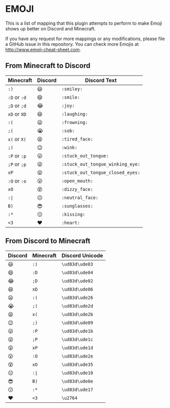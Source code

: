 # EMOJI

This is a list of mapping that this plugin attempts to perform to make Emoji shows up better on Discord and Minecraft. 

If you have any request for more mappings or any modifications, please file a GitHub issue in this repository. You can check more Emojis at http://www.emoji-cheat-sheet.com.

## From Minecraft to Discord

Minecraft | Discord | Discord Text
----------|---------|-------------
`:)` | :smiley: | `:smiley:`
`:D` or `:d` | :smile: | `:smile:`
`;D` or `;d` | :joy: | `:joy:`
`xD` or `XD` | :laughing: | `:laughing:`
`:(` | :frowning: | `:frowning:`
`;(` | :sob: | `:sob:`
`x(` or `X(` | :tired_face: | `:tired_face:`
`;)` | :wink: | `:wink:`
`:P` or `:p` | :stuck_out_tongue: | `:stuck_out_tongue:`
`;P` or `;p` | :stuck_out_tongue_winking_eye: | `:stuck_out_tongue_winking_eye:`
`xP` | :stuck_out_tongue_closed_eyes: | `:stuck_out_tongue_closed_eyes:`
`:O` or `:o` | :open_mouth: | `:open_mouth:`
`xO` | :dizzy_face: | `:dizzy_face:`
<code>:&#124;</code> | :neutral_face: | `:neutral_face:`
`B)` | :sunglasses: | `:sunglasses:`
`:*` | :kissing: | `:kissing:`
`<3` | :heart: | `:heart:`

## From Discord to Minecraft

Discord | Minecraft | Discord Unicode
--------|-----------|----------------
:smiley: | `:)` | `\ud83d\ude03`
:smile: | `:D` | `\ud83d\ude04`
:joy: | `;D` | `\ud83d\ude02`
:laughing: | `xD` | `\ud83d\ude06`
:frowning: | `:(` | `\ud83d\ude26` 
:sob: | `;(` | `\ud83d\ude2d`
:tired_face: | `x(` | `\ud83d\ude2b` 
:wink: | `;)` | `\ud83d\ude09`
:stuck_out_tongue: | `:P` | `\ud83d\ude1b`
:stuck_out_tongue_winking_eye: | `;P` | `\ud83d\ude1c`
:stuck_out_tongue_closed_eyes: | `xP` | `\ud83d\ude1d`
:open_mouth: | `:O` | `\ud83d\ude2e`
:dizzy_face: | `xO` | `\ud83d\ude35`
:neutral_face: | <code>:&#124;</code> | `\ud83d\ude10` 
:sunglasses: | `B)` | `\ud83d\ude0e` 
:kissing: | `:*` | `\ud83d\ude17`
:heart: | `<3` | `\u2764`
